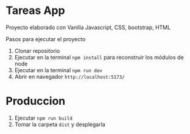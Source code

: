 # Tareas App
Proyecto elaborado con Vanilla Javascript, CSS, bootstrap, HTML



Pasos para ejecutar el proyecto

1. Clonar repositorio 
2. Ejecutar en la terminal `npm install` para reconstruir los módulos de node
3. Ejecutar en la terminal `npm run dev`
4. Abrir en navegador `http://localhost:5173/`

# Produccion

1. Ejecutar `npm run build`
2. Tomar la carpeta `dist` y desplegarla